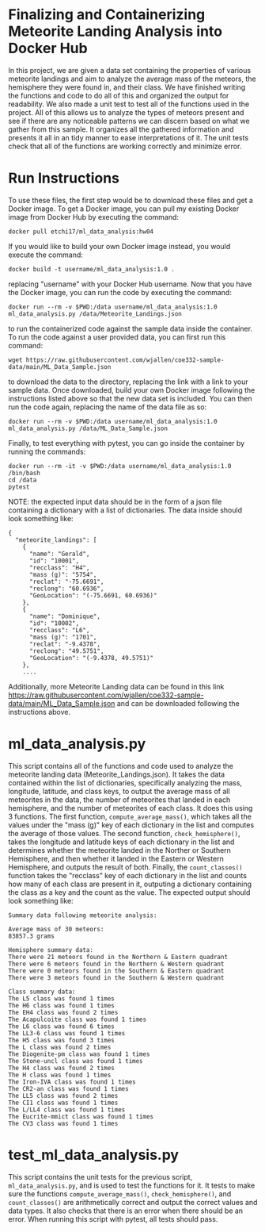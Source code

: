 # Finalizing and Containerizing Meteorite Landing Analysis into Docker Hub

In this project, we are given a data set containing the properties of various meteorite landings and aim to analyze the average mass of the meteors, the hemisphere they were found in, and their class. We have finished writing the functions and code to do all of this and organized the output for readability. We also made a unit test to test all of the functions used in the project. All of this allows us to analyze the types of meteors present and see if there are any noticeable patterns we can discern based on what we gather from this sample. It organizes all the gathered information and presents it all in an tidy manner to ease interpretations of it. The unit tests check that all of the functions are working correctly and minimize error.

# Run Instructions

To use these files, the first step would be to download these files and get a Docker image. To get a Docker image, you can pull my existing Docker image from Docker Hub by executing the command:

    docker pull etchi17/ml_data_analysis:hw04

 If you would like to build your own Docker image instead, you would execute the command:

    docker build -t username/ml_data_analysis:1.0 .

 replacing "username" with your Docker Hub username. Now that you have the Docker image, you can run the code by executing the command:

    docker run --rm -v $PWD:/data username/ml_data_analysis:1.0 ml_data_analysis.py /data/Meteorite_Landings.json

to run the containerized code against the sample data inside the container. To run the code against a user provided data, you can first run this command:

    wget https://raw.githubusercontent.com/wjallen/coe332-sample-data/main/ML_Data_Sample.json

to download the data to the directory, replacing the link with a link to your sample data. Once downloaded, build your own Docker image following the instructions listed above so that the new data set is included. You can then run the code again, replacing the name of the data file as so:

    docker run --rm -v $PWD:/data username/ml_data_analysis:1.0 ml_data_analysis.py /data/ML_Data_Sample.json

Finally, to test everything with pytest, you can go inside the container by running the commands:

    docker run --rm -it -v $PWD:/data username/ml_data_analysis:1.0 /bin/bash
    cd /data
    pytest

NOTE: the expected input data should be in the form of a json file containing a dictionary with a list of dictionaries. The data inside should look something like:

    {
      "meteorite_landings": [
        {
          "name": "Gerald",
          "id": "10001",
          "recclass": "H4",
          "mass (g)": "5754",
          "reclat": "-75.6691",
          "reclong": "60.6936",
          "GeoLocation": "(-75.6691, 60.6936)"
        },
        {
          "name": "Dominique",
          "id": "10002",
          "recclass": "L6",
          "mass (g)": "1701",
          "reclat": "-9.4378",
          "reclong": "49.5751",
          "GeoLocation": "(-9.4378, 49.5751)"
        },
        ....

Additionally, more Meteorite Landing data can be found in this link https://raw.githubusercontent.com/wjallen/coe332-sample-data/main/ML_Data_Sample.json and can be downloaded following the instructions above.

# ml_data_analysis.py

This script contains all of the functions and code used to analyze the meteorite landing data (Meteorite_Landings.json). It takes the data contained within the list of dictionaries, specifically analyzing the mass, longitude, latitude, and class keys, to output the average mass of all meteorites in the data, the number of meteorites that landed in each hemisphere, and the number of meteorites of each class. It does this using 3 functions. The first function, ``compute_average_mass()``, which takes all the values under the "mass (g)" key of each dictionary in the list and computes the average of those values. The second function, ``check_hemisphere()``, takes the longitude and latitude keys of each dictionary in the list and determines whether the meteorite landed in the Norther or Southern Hemisphere, and then whether it landed in the Eastern or Western Hemisphere, and outputs the result of both. Finally, the ``count_classes()`` function takes the "recclass" key of each dictionary in the list and counts how many of each class are present in it, outputing a dictionary containing the class as a key and the count as the value. The expected output should look something like:

    Summary data following meteorite analysis:
    
    Average mass of 30 meteors:
    83857.3 grams
    
    Hemisphere summary data:
    There were 21 meteors found in the Northern & Eastern quadrant
    There were 6 meteors found in the Northern & Western quadrant
    There were 0 meteors found in the Southern & Eastern quadrant
    There were 3 meteors found in the Southern & Western quadrant
    
    Class summary data:
    The L5 class was found 1 times
    The H6 class was found 1 times
    The EH4 class was found 2 times
    The Acapulcoite class was found 1 times
    The L6 class was found 6 times
    The LL3-6 class was found 1 times
    The H5 class was found 3 times
    The L class was found 2 times
    The Diogenite-pm class was found 1 times
    The Stone-uncl class was found 1 times
    The H4 class was found 2 times
    The H class was found 1 times
    The Iron-IVA class was found 1 times
    The CR2-an class was found 1 times
    The LL5 class was found 2 times
    The CI1 class was found 1 times
    The L/LL4 class was found 1 times
    The Eucrite-mmict class was found 1 times
    The CV3 class was found 1 times
    
# test_ml_data_analysis.py

This script contains the unit tests for the previous script, ``ml_data_analysis.py``, and is used to test the functions for it. It tests to make sure the functions ``compute_average_mass()``, ``check_hemisphere()``, and ``count_classes()`` are arithmetically correct and output the correct values and data types. It also checks that there is an error when there should be an error. When running this script with pytest, all tests should pass.
